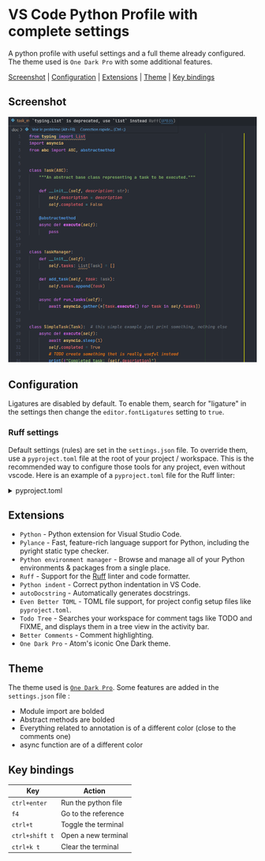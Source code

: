# VS Code Python Profile with complete settings

A python profile with useful settings and a full theme already configured. The theme used is `One Dark Pro` with some additional features.

[Screenshot](#screenshot) | [Configuration](#configuration) | [Extensions](#extensions) | [Theme](#theme) | [Key bindings](#key-bindings)

## Screenshot

![python code screenshot](doc/code_screenshot.png)

## Configuration

Ligatures are disabled by default. To enable them, search for "ligature" in the settings then change the `editor.fontLigatures` setting to `true`.

### Ruff settings

Default settings (rules) are set in the `settings.json` file.
To override them, use a `pyproject.toml` file at the root of your project / workspace. This is the recommended way to configure those tools for any project, even without vscode. Here is an example of a `pyproject.toml` file for the Ruff linter:
<details>
<summary>pyproject.toml</summary>
<p>

```toml
[tool.ruff]
line-length = 88
fix=true

[tool.ruff.lint]
# https://beta.ruff.rs/docs/rules/
select = [
    "E",    # pycodestyle
    "F",    # pyflakes
    "N",    # pep8-naming
    "W",    # warnings (indentation, line length, etc.)
    "UP",   # pyupgrade
    "S",    # bandit
    "B",    # bugbear
    "COM",  # commas
    "C4",   # comprehensions
    "EM",   # error messages
    "RET",  # returns
    "RSE",  # raise statements
    "Q003", # quotes
    "SLF",  # private methods
    "SIM",  # simplify
    "TCH",  # type checking
    "PL",   # pylint
]

ignore = [
    "E501",   # line too long
    "F841",   # unused variable
    "RET505", # unnecessary `else` after `return` statement
    "COM812", # trailing comma (conflict with black formatter)
    "B905",   # no strict in zip
    "S311",   # random number generator not cryptographically strong
    "S101",   # use of assert detected
    "SLF001", # private member access
]

exclude = [
    ".bzr",
    ".direnv",
    ".eggs",
    ".git",
    ".git-rewrite",
    ".hg",
    ".mypy_cache",
    ".nox",
    ".pants.d",
    ".pytype",
    ".ruff_cache",
    ".svn",
    ".tox",
    ".venv",
    "__pypackages__",
    "_build",
    "buck-out",
    "build",
    "dist",
    "node_modules",
    "venv",
]

[tool.ruff.lint.extend-per-file-ignores]
"__init__.py" = ["F401"] # disable unused import rule in __init__.py files

[tool.ruff.lint.pydocstyle]
# https://beta.ruff.rs/docs/settings/#pydocstyle-convention
convention = "google"

[tool.ruff.flake8-quotes]
inline-quotes = "double"
multiline-quotes = "double"
docstring-quotes = "double"


[tool.ruff.lint.pylint]
max-args = 5

[tool.lint.pyright]
# deactivate pyright features that are already covered by ruff
# actually only enables type checking
# https://microsoft.github.io/pyright/#/configuration?id=diagnostic-rule-defaults for more info
typeCheckingMode = "basic"
reportGeneralTypeIssues = true
reportMissingTypeStubs = false
reportUndefinedVariable = false
reportUnusedVariable = false
reportUnusedClass = false
reportUnusedFunction = false
```
</p>
</details>

## Extensions

- `Python` - Python extension for Visual Studio Code.
- `Pylance` - Fast, feature-rich language support for Python, including the pyright static type checker.
- `Python environment manager` - Browse and manage all of your Python environments & packages from a single place.
- `Ruff` - Support for the [Ruff](https://beta.ruff.rs/docs/) linter and code formatter.
- `Python indent` - Correct python indentation in VS Code.
- `autoDocstring` - Automatically generates docstrings.
- `Even Better TOML` - TOML file support, for project config setup files like `pyproject.toml`.
- `Todo Tree` - Searches your workspace for comment tags like TODO and FIXME, and displays them in a tree view in the activity bar.
- `Better Comments` - Comment highlighting.
- `One Dark Pro` - Atom's iconic One Dark theme.

## Theme

The theme used is [`One Dark Pro`](https://github.com/Binaryify/OneDark-Pro). Some features are added in the `settings.json` file :

- Module import are bolded
- Abstract methods are bolded
- Everything related to annotation is of a different color (close to the comments one)
- async function are of a different color

## Key bindings

| Key | Action |
| --- | --- |
| `ctrl+enter` | Run the python file |
| `f4` | Go to the reference |
| `ctrl+t` | Toggle the terminal |
| `ctrl+shift t` | Open a new terminal |
| `ctrl+k t` | Clear the terminal |

